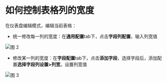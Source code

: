# 如何控制表格列的宽度

在仪表盘编辑模式，编辑当前表格：
- 统一修改每一列的宽度：在**通用配置**tab下，点击**字段列配置**，输入列宽值

![图 2](/img/src/visulization/tablePro/setColWidth/setColWidth2.png)

- 修改某一列的宽度：在**字段配置**tab下，点击**添加字段**，选择字段后，添加配置**选择字段列设置>列宽**，设置列宽值

![图 3](/img/src/visulization/tablePro/setColWidth/setColWidth3.png)
